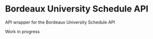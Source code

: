 # Bordeaux University Schedule API


API wrapper for the Bordeaux University Schedule API

Work in progress




